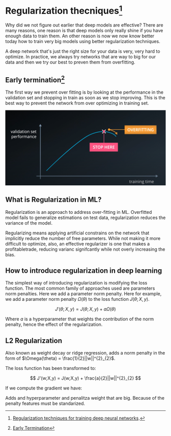 # Regularization thecniques[^1]

Why did we not figure out earlier that deep models are effective? There are many reasons, one reason is that deep models only really shine if you have enough data to train them. An other reason is now we now know better today how to train very big models using better regularization techniques.

A deep network that's just the right size for your data is very, very hard to optimize. In practice, we always try networks that are way to big for our data and then we try our best to preven them from overfitting.

## Early termination[^2]

The first way we prevent over fitting is by looking at the performance in the validation set and stopping in train as soon as we stop improving. This is the best way to prevent the network from over optimizing in training set.

[![Udacity](../_images/DNN-earlytermination.png)](https://classroom.udacity.com/courses/ud730/lessons/14e8621e-bc7f-4df6-a05a-df6a695c9791/concepts/ca710a33-f75e-4847-878f-1db635dad608)

## What is Regularization in ML?

Regularization is an approach to address over-fitting in ML. Overfitted model fails to generalize estimations on test data, regularization reduces the variance of the model.

Regularizing means applying artificial constrains on the network that implicitly reduce the number of free parameters. While not making it more difficult to optimize, also, an effective regularizer is one that makes a profitabletrade, reducing varianc signifcantly while not overly increasing the bias.

## How to introduce regularization in deep learning

The simplest way of introducing regularization is modifying the loss function. The most common family of approaches used are parameters norm penalties. Here we add a parameter norm penalty. Here for example, we add a parameter norm penalty $\Omega(\theta)$ to the loss function $J(\theta;X,y)$.

$$ J'(\theta;X,y) = J(\theta;X,y) + a \Omega(\theta) $$

Where $a$ is a hyperparameter that weights the contribution of the norm penalty, hence the effect of the regularization.

## L2 Regularization

Also known as weight decay or ridge regression, adds a norm penalty in the form of $\Omega(\theta) = \frac{1}{2}||w||^{2}_{2}$.

The loss function has been transformed to:

$$ J'(w;X,y) = J(w;X,y) + \frac{a}{2}||w||^{2}_{2} $$

If we compute the gradient we have:

Adds and hyperparameter and penalitza weight that are big. Because of the penalty features must be standarized.

[^1]: [Regularization techniques for training deep neural networks](https://theaisummer.com/regularization/).

[^2]: [Early Termination](https://classroom.udacity.com/courses/ud730/lessons/14e8621e-bc7f-4df6-a05a-df6a695c9791/concepts/ca710a33-f75e-4847-878f-1db635dad608)

